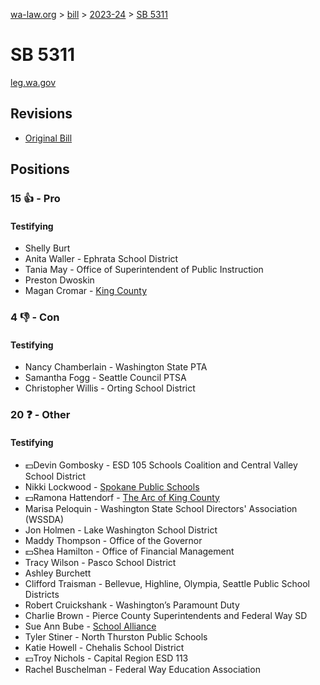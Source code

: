 [wa-law.org](/) > [bill](/bill/) > [2023-24](/bill/2023-24/) > [SB 5311](/bill/2023-24/sb/5311/)

# SB 5311
[leg.wa.gov](https://app.leg.wa.gov/billsummary?BillNumber=5311&Year=2023&Initiative=false)

## Revisions
* [Original Bill](1/)

## Positions
### 15 👍 - Pro
#### Testifying
* Shelly Burt
* Anita Waller - Ephrata School District
* Tania May - Office of Superintendent of Public Instruction
* Preston Dwoskin
* Magan Cromar - [King County](/org/king_county/)

### 4 👎 - Con
#### Testifying
* Nancy Chamberlain - Washington State PTA
* Samantha Fogg - Seattle Council PTSA
* Christopher  Willis - Orting School District

### 20 ❓ - Other
#### Testifying
* 💵Devin Gombosky - ESD 105 Schools Coalition and Central Valley School District
* Nikki  Lockwood  - [Spokane Public Schools](/org/spokane_public_schools/)
* 💵Ramona Hattendorf - [The Arc of King County](/org/the_arc_of_king_county/)
* Marisa Peloquin - Washington State School Directors' Association (WSSDA)
* Jon Holmen - Lake Washington School District
* Maddy Thompson - Office of the Governor
* 💵Shea Hamilton - Office of Financial Management
* Tracy Wilson - Pasco School District
* Ashley Burchett
* Clifford Traisman  - Bellevue, Highline, Olympia, Seattle Public School Districts
* Robert Cruickshank - Washington’s Paramount Duty
* Charlie Brown - Pierce County Superintendents and Federal Way SD
* Sue Ann Bube - [School Alliance](/org/school_alliance/)
* Tyler Stiner - North Thurston Public Schools
* Katie Howell - Chehalis School District
* 💵Troy Nichols - Capital Region ESD 113
* Rachel Buschelman - Federal Way Education Association
